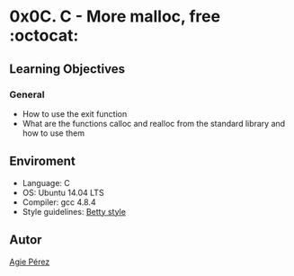 # 0x0C. C - More malloc, free :octocat: #
## Learning Objectives ##
### General ###
* How to use the exit function
* What are the functions calloc and realloc from the standard library and how to use them
## Enviroment ##
* Language: C
* OS: Ubuntu 14.04 LTS
* Compiler: gcc 4.8.4
* Style guidelines: [Betty style](https://github.com/holbertonschool/Betty/wiki)
## Autor ##
[Agie Pérez](https://twitter.com/xiommyperez)
